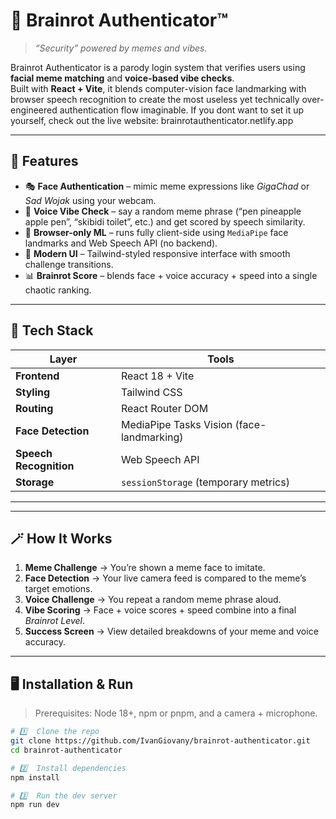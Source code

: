 # 🧠 Brainrot Authenticator™

> *“Security” powered by memes and vibes.*

Brainrot Authenticator is a parody login system that verifies users using **facial meme matching** and **voice-based vibe checks**.  
Built with **React + Vite**, it blends computer-vision face landmarking with browser speech recognition to create the most useless yet technically over-engineered authentication flow imaginable.
If you dont want to set it up yourself, check out the live website: brainrotauthenticator.netlify.app

---

## 🚀 Features

- 🎭 **Face Authentication** – mimic meme expressions like *GigaChad* or *Sad Wojak* using your webcam.  
- 🎤 **Voice Vibe Check** – say a random meme phrase (“pen pineapple apple pen”, “skibidi toilet”, etc.) and get scored by speech similarity.  
- 🧩 **Browser-only ML** – runs fully client-side using `MediaPipe` face landmarks and Web Speech API (no backend).  
- 💅 **Modern UI** – Tailwind-styled responsive interface with smooth challenge transitions.  
- 📊 **Brainrot Score** – blends face + voice accuracy + speed into a single chaotic ranking.  

---

## 🧰 Tech Stack

| Layer | Tools |
|-------|-------|
| **Frontend** | React 18 + Vite |
| **Styling** | Tailwind CSS |
| **Routing** | React Router DOM |
| **Face Detection** | MediaPipe Tasks Vision (face-landmarking) |
| **Speech Recognition** | Web Speech API |
| **Storage** | `sessionStorage` (temporary metrics) |

---

---

## 🪄 How It Works

1. **Meme Challenge** → You’re shown a meme face to imitate.  
2. **Face Detection** → Your live camera feed is compared to the meme’s target emotions.  
3. **Voice Challenge** → You repeat a random meme phrase aloud.  
4. **Vibe Scoring** → Face + voice scores + speed combine into a final *Brainrot Level*.  
5. **Success Screen** → View detailed breakdowns of your meme and voice accuracy.

---

## 🖥️ Installation & Run

> Prerequisites: Node 18+, npm or pnpm, and a camera + microphone.

```bash
# 1️⃣  Clone the repo
git clone https://github.com/IvanGiovany/brainrot-authenticator.git
cd brainrot-authenticator

# 2️⃣  Install dependencies
npm install

# 3️⃣  Run the dev server
npm run dev
```
